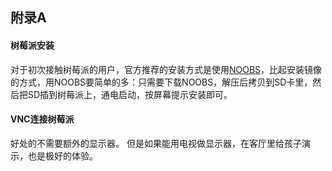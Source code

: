 ## 附录A

#### 树莓派安装

对于初次接触树莓派的用户，官方推荐的安装方式是使用[NOOBS](https://github.com/raspberrypi/noobs)，比起安装镜像的方式，用NOOBS要简单的多：只需要下载NOOBS，解压后拷贝到SD卡里，然后把SD插到树莓派上，通电启动，按屏幕提示安装即可。

#### VNC连接树莓派

好处的不需要额外的显示器。
但是如果能用电视做显示器，在客厅里给孩子演示，也是极好的体验。




